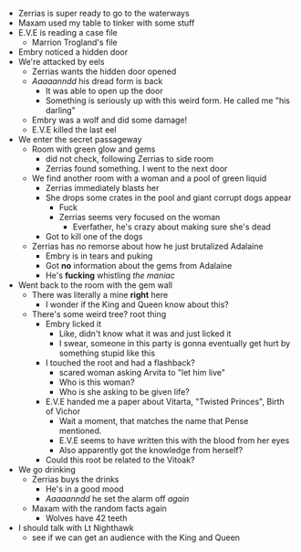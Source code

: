 * Zerrias is super ready to go to the waterways
* Maxam used my table to tinker with some stuff
* E.V.E is reading a case file
  * Marrion Trogland's file
* Embry noticed a hidden door
* We're attacked by eels
  * Zerrias wants the hidden door opened
  * _Aaaaanndd_ his dread form is back
    * It was able to open up the door
    * Something is seriously up with this weird form. He called me "his darling"
  * Embry was a wolf and did some damage!
  * E.V.E killed the last eel
* We enter the secret passageway
  * Room with green glow and gems
    * did not check, following Zerrias to side room
    * Zerrias found something. I went to the next door
  * We find another room with a woman and a pool of green liquid
    * Zerrias immediately blasts her
    * She drops some crates in the pool and giant corrupt dogs appear
      * Fuck
      * Zerrias seems very focused on the woman
        * Everfather, he's crazy about making sure she's dead
    * Got to kill one of the dogs
  * Zerrias has no remorse about how he just brutalized Adalaine
    * Embry is in tears and puking
    * Got **no** information about the gems from Adalaine
    * He's **fucking** whistling _the maniac_
* Went back to the room with the gem wall
  * There was literally a mine __right__ here
    * I wonder if the King and Queen know about this?
  * There's some weird tree? root thing
    * Embry licked it
      * Like, didn't know what it was and just licked it
      * I swear, someone in this party is gonna eventually get hurt by something stupid like this
    * I touched the root and had a flashback?
      * scared woman asking Arvita to "let him live"
      * Who is this woman?
      * Who is she asking to be given life?
    * E.V.E handed me a paper about Vitarta, "Twisted Princes", Birth of Vichor
      * Wait a moment, that matches the name that Pense mentioned.
      * E.V.E seems to have written this with the blood from her eyes
      * Also apparently got the knowledge from herself?
    * Could this root be related to the Vitoak?
* We go drinking
  * Zerrias buys the drinks
    * He's in a good mood
    * _Aaaaanndd_ he set the alarm off _again_
  * Maxam with the random facts again
    * Wolves have 42 teeth
* I should talk with Lt Nighthawk
  * see if we can get an audience with the King and Queen
